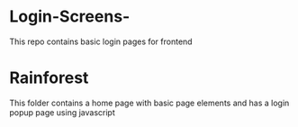 # Login-Screens-
This repo contains basic login pages for frontend 

# Rainforest
This folder contains a home page with basic page elements and has a login popup page using javascript
